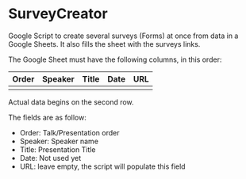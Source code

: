 # SurveyCreator
Google Script to create several surveys (Forms) at once from data in a Google Sheets.
It also fills the sheet with the surveys links. 

The Google Sheet must have the following columns, in this order:

| Order	 | Speaker	| Title |	Date	| URL |
|--------|----------|-------|-------|-----|
|        |          |       |       |     |

Actual data begins on the second row. 

The fields are as follow:
- Order: Talk/Presentation order
- Speaker: Speaker name
- Title: Presentation Title
- Date: Not used yet
- URL: leave empty, the script will populate this field

